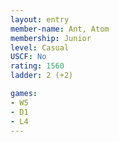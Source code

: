 ```yaml
---
layout: entry
member-name: Ant, Atom
membership: Junior
level: Casual
USCF: No
rating: 1560
ladder: 2 (+2)

games:
- W5
- D1
- L4
---
```

